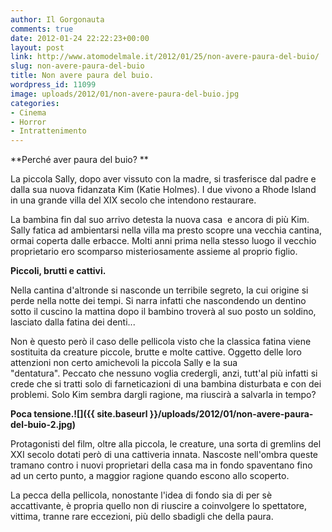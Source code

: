 ```yaml
---
author: Il Gorgonauta
comments: true
date: 2012-01-24 22:22:23+00:00
layout: post
link: http://www.atomodelmale.it/2012/01/25/non-avere-paura-del-buio/
slug: non-avere-paura-del-buio
title: Non avere paura del buio.
wordpress_id: 11099
image: uploads/2012/01/non-avere-paura-del-buio.jpg
categories:
- Cinema
- Horror
- Intrattenimento
---
```


**Perché aver paura del buio? **

La piccola Sally, dopo aver vissuto con la madre, si trasferisce dal padre e dalla sua nuova fidanzata Kim (Katie Holmes). I due vivono a Rhode Island in una grande villa del XIX secolo che intendono restaurare.

La bambina fin dal suo arrivo detesta la nuova casa  e ancora di più Kim. Sally fatica ad ambientarsi nella villa ma presto scopre una vecchia cantina, ormai coperta dalle erbacce. Molti anni prima nella stesso luogo il vecchio proprietario ero scomparso misteriosamente assieme al proprio figlio.

**Piccoli, brutti e cattivi.**

Nella cantina d'altronde si nasconde un terribile segreto, la cui origine si perde nella notte dei tempi. Si narra infatti che nascondendo un dentino sotto il cuscino la mattina dopo il bambino troverà al suo posto un soldino, lasciato dalla fatina dei denti...

Non è questo però il caso delle pellicola visto che la classica fatina viene sostituita da creature piccole, brutte e molte cattive. Oggetto delle loro attenzioni non certo amichevoli la piccola Sally e la sua "dentatura". Peccato che nessuno voglia credergli, anzi, tutt'al più infatti si crede che si tratti solo di farneticazioni di una bambina disturbata e con dei problemi. Solo Kim sembra dargli ragione, ma riuscirà a salvarla in tempo?

**Poca tensione.![]({{ site.baseurl }}/uploads/2012/01/non-avere-paura-del-buio-2.jpg)**

Protagonisti del film, oltre alla piccola, le creature, una sorta di gremlins del XXI secolo dotati però di una cattiveria innata. Nascoste nell'ombra queste tramano contro i nuovi proprietari della casa ma in fondo spaventano fino ad un certo punto, a maggior ragione quando escono allo scoperto.

La pecca della pellicola, nonostante l'idea di fondo sia di per sè accattivante, è propria quello non di riuscire a coinvolgere lo spettatore, vittima, tranne rare eccezioni, più dello sbadigli che della paura.
